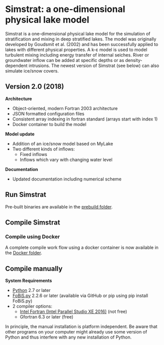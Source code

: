 # Simstrat: a one-dimensional physical lake model

Simstrat is a one-dimensional physical lake model for the simulation of stratification and mixing in deep stratified lakes. The model was originally developed by Goudsmit et al. (2002) and has been successfully applied to lakes with different physical properties. A k-ε model is used to model turbulent mixing including energy transfer of internal seiches. River or groundwater inflow can be added at specific depths or as density-dependent intrusions. The newest version of Simstrat (see below) can also simulate ice/snow covers.

## Version 2.0 (2018)
**Architecture**
- Object-oriented, modern Fortran 2003 architecture
- JSON formatted configuration files
- Consistent array indexing in fortran standard (arrays start with index 1)
- Docker container to build the model

**Model update**
- Addition of an ice/snow model based on MyLake
- Two different kinds of inflows:
	- Fixed inflows
	- Inflows which vary with changing water level

**Documentation**
- Updated documentation including numerical scheme

## Run Simstrat
Pre-built binaries are available in the [prebuild folder](prebuild).

## Compile Simstrat

### Compile using Docker
A complete compile work flow using a docker container is now available in the
[Docker folder](doc/developer/docker_build_env).

## Compile manually

**System Requirements**

- [Python](https://www.python.org/) 2.7 or later
- [FoBiS.py](https://github.com/szaghi/FoBiS) 2.2.6 or later (available via GitHub or pip using pip install FoBiS.py)
- 2 compiler options:
	- [Intel Fortran (Intel Parallel Studio XE 2016)](https://software.intel.com/en-us/parallel-studio-xe/choose-download) (not free)
	- Gfortran 6.3 or later (free)

In principle, the manual installation is platform independent. Be aware that other programs on your computer might already use some version of Python and thus interfere with any new installation of Python.
